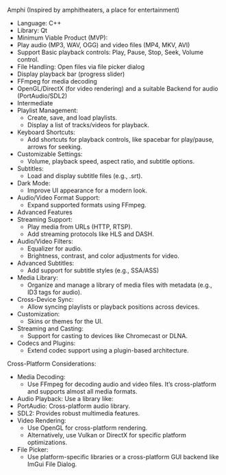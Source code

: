 Amphi (Inspired by amphitheaters, a place for entertainment)
- Language: C++
- Library: Qt
- Minimum Viable Product (MVP):
- Play audio (MP3, WAV, OGG) and video files (MP4, MKV, AVI)
- Support Basic playback controls: Play, Pause, Stop, Seek, Volume control.
- File Handling: Open files via file picker dialog
- Display playback bar (progress slider)
- FFmpeg for media decoding
- OpenGL/DirectX (for video rendering) and a suitable Backend for audio (PortAudio/SDL2)
- Intermediate
- Playlist Management:
    - Create, save, and load playlists.
    - Display a list of tracks/videos for playback.
- Keyboard Shortcuts:
    - Add shortcuts for playback controls, like spacebar for play/pause, arrows for seeking.
- Customizable Settings:
    - Volume, playback speed, aspect ratio, and subtitle options.
- Subtitles:
    - Load and display subtitle files (e.g., .srt).
- Dark Mode:
    - Improve UI appearance for a modern look.
- Audio/Video Format Support:
    - Expand supported formats using FFmpeg.
- Advanced Features
- Streaming Support:
    - Play media from URLs (HTTP, RTSP).
    - Add streaming protocols like HLS and DASH.
- Audio/Video Filters:
    - Equalizer for audio.
    - Brightness, contrast, and color adjustments for video.
- Advanced Subtitles:
    - Add support for subtitle styles (e.g., SSA/ASS)
- Media Library:
    - Organize and manage a library of media files with metadata (e.g., ID3 tags for audio).
- Cross-Device Sync:
    - Allow syncing playlists or playback positions across devices.
- Customization:
    - Skins or themes for the UI.
- Streaming and Casting:
    - Support for casting to devices like Chromecast or DLNA.
- Codecs and Plugins:
    - Extend codec support using a plugin-based architecture.

Cross-Platform Considerations:
- Media Decoding: 
    - Use FFmpeg for decoding audio and video files. It’s cross-platform and supports almost all media formats.
- Audio Playback: Use a library like:
- PortAudio: Cross-platform audio library.
- SDL2: Provides robust multimedia features.
- Video Rendering:
    - Use OpenGL for cross-platform rendering.
    - Alternatively, use Vulkan or DirectX for specific platform optimizations.
- File Picker:
    - Use platform-specific libraries or a cross-platform GUI backend like ImGui File Dialog.

